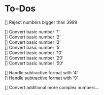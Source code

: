# To-Dos

[] Reject numbers bigger than 3999

[] Convert basic number '1'  
[] Convert basic number '2'  
[] Convert basic number '3'  
[] Convert basic number '5'  
[] Convert basic number '10'  
[] Convert basic number '20'  
[] Convert basic number '50'  

[] Handle subtractive format with '4'  
[] Handle subtractive format with '9'

[] Convert additional more complex numbers...  





